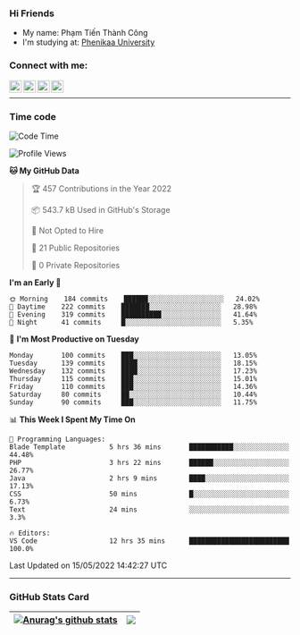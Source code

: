 ### Hi Friends

- My name: Phạm Tiến Thành Công
- I'm studying at: [Phenikaa University]


### Connect with me:
[<img align="left" alt="PhamTienThanhCong | Facebook" width="22px" src="https://upload.wikimedia.org/wikipedia/commons/thumb/1/16/Facebook-icon-1.png/640px-Facebook-icon-1.png" />][facebook]
[<img align="left" alt="PhamTienThanhCong | Zalo" width="22px" src="https://www.anphatpc.com.vn/template/anphat_2020v2/images/icon-zalo.jpg" />][zalo]
[<img align="left" alt="PhamTienThanhCong | LinkedIn" width="22px" src="https://cdn3.iconfinder.com/data/icons/inficons/512/linkedin.png" />][linkedin]
[<img align="left" alt="PhamTienThanhCong | tiktok" width="22px" src="https://cdn.worldvectorlogo.com/logos/tiktok-logo.svg" />][tiktok]

<br />

---

### Time code

<!--START_SECTION:waka-->
![Code Time](http://img.shields.io/badge/Code%20Time-324%20hrs%2041%20mins-blue)

![Profile Views](http://img.shields.io/badge/Profile%20Views-53-blue)

**🐱 My GitHub Data** 

> 🏆 457 Contributions in the Year 2022
 > 
> 📦 543.7 kB Used in GitHub's Storage 
 > 
> 🚫 Not Opted to Hire
 > 
> 📜 21 Public Repositories 
 > 
> 🔑 0 Private Repositories  
 > 
**I'm an Early 🐤** 

```text
🌞 Morning    184 commits    ██████░░░░░░░░░░░░░░░░░░░   24.02% 
🌆 Daytime    222 commits    ███████░░░░░░░░░░░░░░░░░░   28.98% 
🌃 Evening    319 commits    ██████████░░░░░░░░░░░░░░░   41.64% 
🌙 Night      41 commits     █░░░░░░░░░░░░░░░░░░░░░░░░   5.35%

```
📅 **I'm Most Productive on Tuesday** 

```text
Monday       100 commits    ███░░░░░░░░░░░░░░░░░░░░░░   13.05% 
Tuesday      139 commits    ████░░░░░░░░░░░░░░░░░░░░░   18.15% 
Wednesday    132 commits    ████░░░░░░░░░░░░░░░░░░░░░   17.23% 
Thursday     115 commits    ███░░░░░░░░░░░░░░░░░░░░░░   15.01% 
Friday       110 commits    ███░░░░░░░░░░░░░░░░░░░░░░   14.36% 
Saturday     80 commits     ██░░░░░░░░░░░░░░░░░░░░░░░   10.44% 
Sunday       90 commits     ███░░░░░░░░░░░░░░░░░░░░░░   11.75%

```


📊 **This Week I Spent My Time On** 

```text
💬 Programming Languages: 
Blade Template           5 hrs 36 mins       ███████████░░░░░░░░░░░░░░   44.48% 
PHP                      3 hrs 22 mins       ██████░░░░░░░░░░░░░░░░░░░   26.77% 
Java                     2 hrs 9 mins        ████░░░░░░░░░░░░░░░░░░░░░   17.13% 
CSS                      50 mins             █░░░░░░░░░░░░░░░░░░░░░░░░   6.73% 
Text                     24 mins             ░░░░░░░░░░░░░░░░░░░░░░░░░   3.3%

🔥 Editors: 
VS Code                  12 hrs 35 mins      █████████████████████████   100.0%

```


 Last Updated on 15/05/2022 14:42:27 UTC
<!--END_SECTION:waka-->

---

### GitHub Stats Card

| <a href="https://github.com/phamtienthanhcong"><img align="center" src="https://github-readme-stats.vercel.app/api?username=PhamTienThanhCong&show_icons=true&include_all_commits=true&theme=buefy&hide_border=true&theme=ocean_dark" alt="Anurag's github stats" /></a> | <a href="https://github.com/phamtienthanhcong"><img align="center" src="https://github-readme-stats.vercel.app/api/top-langs/?username=PhamTienThanhCong&layout=compact&theme=buefy&hide_border=true&theme=ocean_dark" /></a> |
| ------------- | ------------- |

[Phenikaa University]: https://phenikaa-uni.edu.vn/vi
[facebook]: https://www.facebook.com/phamtienthanhcong
[linkedin]: https://linkedin.com/in/phamtienthanhcong
[zalo]: https://zalo.me/0396396332
[tiktok]: https://www.tiktok.com/@phamtienthanhcong
[web]: https://github.com/PhamTienThanhCong/web_dev
[min project]: https://github.com/PhamTienThanhCong/Project-Of-Web
[c and cpp]: https://github.com/PhamTienThanhCong/Code_C_and_Cpro
[python]: https://github.com/PhamTienThanhCong/Python_beginer
